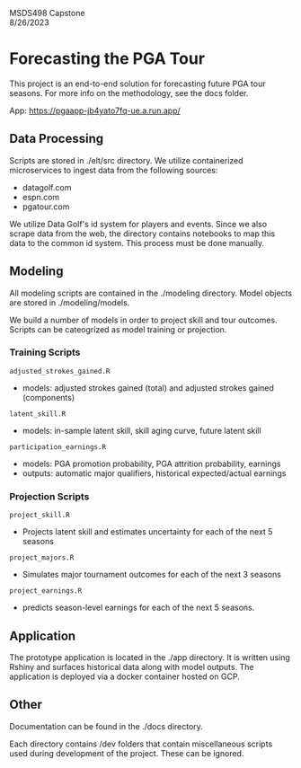 MSDS498 Capstone  
8/26/2023

# Forecasting the PGA Tour

This project is an end-to-end solution for forecasting future PGA tour seasons. For more info on the methodology, see the docs folder.

App: https://pgaapp-jb4yato7fq-ue.a.run.app/

## Data Processing

Scripts are stored in ./elt/src directory. We utilize containerized microservices to ingest data from the following sources:

- datagolf.com
- espn.com
- pgatour.com

We utilize Data Golf's id system for players and events. Since we also scrape data from the web, the directory contains notebooks to map this data to the common id system. This process must be done manually.

## Modeling

All modeling scripts are contained in the ./modeling directory. Model objects are stored in ./modeling/models.

We build a number of models in order to project skill and tour outcomes. Scripts can be cateogrized as model training or projection.

### Training Scripts

`adjusted_strokes_gained.R`

- models: adjusted strokes gained (total) and adjusted strokes gained (components)

`latent_skill.R`

-  models: in-sample latent skill, skill aging curve, future latent skill

`participation_earnings.R`

- models: PGA promotion probability, PGA attrition probability, earnings
- outputs: automatic major qualifiers, historical expected/actual earnings

### Projection Scripts

`project_skill.R`

- Projects latent skill and estimates uncertainty for each of the next 5 seasons

`project_majors.R`

- Simulates major tournament outcomes for each of the next 3 seasons

`project_earnings.R`

- predicts season-level earnings for each of the next 5 seasons.

## Application

The prototype application is located in the ./app directory. It is written using Rshiny and surfaces historical data along with model outputs. The application is deployed via a docker container hosted on GCP.

## Other

Documentation can be found in the ./docs directory.

Each directory contains /dev folders that contain miscellaneous scripts used during development of the project. These can be ignored.
